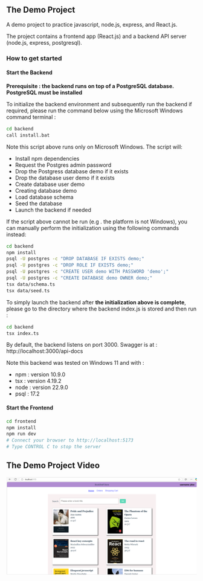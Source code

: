 ## The Demo Project

A demo project to practice javascript, node.js, express, and React.js.

The project contains a frontend app (React.js) and a backend API server (node.js, express, postgresql).

### How to get started

#### Start the Backend

**Prerequisite : the backend runs on top of a PostgreSQL database. PostgreSQL must be installed**

To initialize the backend environment and subsequently run the backend if required, please run the command below using the Microsoft Windows  command terminal :
```bash
cd backend
call install.bat
```

Note this script  above runs only on Microsoft Windows.
The script will:
- Install npm dependencies
- Request the Postgres admin password
- Drop the Postgress database demo if it exists
- Drop the database user demo if it exists
- Create database user demo
- Creating database demo
- Load database schema
- Seed the database
- Launch the backend if needed

If the script above cannot be run (e.g . the platform is not Windows), you can manually perform the initialization using the following commands  instead:
```bash
cd backend
npm install
psql -U postgres -c "DROP DATABASE IF EXISTS demo;"
psql -U postgres -c "DROP ROLE IF EXISTS demo;"
psql -U postgres -c "CREATE USER demo WITH PASSWORD 'demo';"
psql -U postgres -c "CREATE DATABASE demo OWNER demo;"
tsx data/schema.ts
tsx data/seed.ts
```

To simply launch the backend after **the initialization above is complete**,
please go to the directory where the backend index.js is stored
and then run :
```bash
cd backend
tsx index.ts
```

By default, the backend listens on port 3000.
Swagger is at : http://localhost:3000/api-docs

Note this backend was tested on Windows 11 and with :
* npm :  version 10.9.0
* tsx :  version  4.19.2
* node : version 22.9.0
* psql :  17.2


#### Start the Frontend

```bash
cd frontend
npm install
npm run dev
# Connect your browser to http://localhost:5173
# Type CONTROL C to stop the server
```

## The Demo Project Video
[![Watch the video](https://github.com/lenadub/projet-Node/blob/develop/videos/Projet%20node%20and%20react%2029122024.png)](https://github.com/lenadub/projet-Node/blob/develop/videos/Projet%20node%20and%20react%2029122024.mp4)
